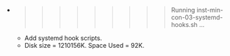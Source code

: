 * >>>>>>>>> Running inst-min-con-03-systemd-hooks.sh ...
  * Add systemd hook scripts.
  * Disk size = 1210156K. Space Used = 92K.
